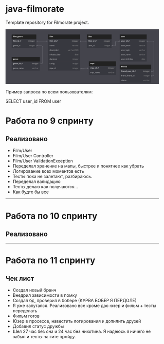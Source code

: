 # java-filmorate

Template repository for Filmorate project.

![FILMORATE_ER_DIAGRAMM](https://github.com/JabaHott/java-filmorate/blob/b70aa01eda03ffc1e4396eeb2a762ca07fa416ea/Filmorate2.0.png)

Пример запроса по всем пользователям:

SELECT user_id
FROM user

# Работа по 9 спринту

## Реализовано

* Film/User
* Film/User Controller
* Film/User ValidationException
* Переделал хранение на мапы, быстрее и понятнее как убрать
* Логирование всех моментов есть
* Тесты пока не залетают, разбираюсь.
* Переделал валидацию
* Тесты делаю как получаются...
* Как будто бы все

<hr>

# Работа по 10 спринту

## Реализовано

<hr>

# Работа по 11 спринту

## Чек лист

* Создал новый бранч
* Внедрил зависимости в помку
* Создал бд, проверил в бобере (КУРВА БОБЕР Я ПЕРДОЛЕ)
* Я уже запутался. Реализовано все кроме дао юзер и фильм + тесты переделать
* Фильм готов
* Юзер в просессе, навестить логирования и допилить друзей
* Добавил статус дружбы
* Шел 27 час без сна и 24 час без никотина. Я надеюсь я ничего не забыл и тесты на гите пройду.